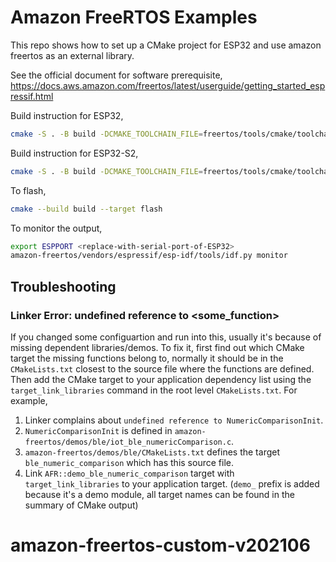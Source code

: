 # Amazon FreeRTOS Examples

This repo shows how to set up a CMake project for ESP32 and use amazon freertos as an external library.

See the official document for software prerequisite, https://docs.aws.amazon.com/freertos/latest/userguide/getting_started_espressif.html

Build instruction for ESP32,

```sh
cmake -S . -B build -DCMAKE_TOOLCHAIN_FILE=freertos/tools/cmake/toolchains/xtensa-esp32.cmake -GNinja
```

Build instruction for ESP32-S2,

```sh
cmake -S . -B build -DCMAKE_TOOLCHAIN_FILE=freertos/tools/cmake/toolchains/xtensa-esp32s2.cmake -GNinja
```

To flash,

```sh
cmake --build build --target flash
```

To monitor the output,

```sh
export ESPPORT <replace-with-serial-port-of-ESP32>
amazon-freertos/vendors/espressif/esp-idf/tools/idf.py monitor
```

## Troubleshooting

### Linker Error: undefined reference to <some_function>

If you changed some configuartion and run into this, usually it's  because of missing dependent libraries/demos. To fix it, first find out which CMake target the missing functions belong to, normally it should be in the `CMakeLists.txt` closest to the source file where the functions are defined. Then add the CMake target to your application dependency list using the `target_link_libraries` command in the root level `CMakeLists.txt`. For example,

1. Linker complains about `undefined reference to NumericComparisonInit`.
1. `NumericComparisonInit` is defined in `amazon-freertos/demos/ble/iot_ble_numericComparison.c`.
1. `amazon-freertos/demos/ble/CMakeLists.txt` defines the target `ble_numeric_comparison` which has this source file.
1. Link `AFR::demo_ble_numeric_comparison` target with `target_link_libraries` to your application target. (`demo_` prefix is added because it's a demo module, all target names can be found in the summary of CMake output)
# amazon-freertos-custom-v202106
